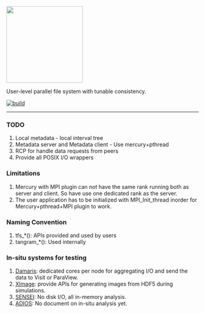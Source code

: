 
<img src="https://raw.githubusercontent.com/wangvsa/TangramFS/main/tangramfs-logo.png" width="200">

User-level parallel file system with tunable consistency.

[![build](https://github.com/wangvsa/TangramFS/actions/workflows/cmake.yml/badge.svg)](https://github.com/wangvsa/TangramFS/actions/workflows/cmake.yml)

----------

### TODO 

1. Local metadata - local interval tree
2. Metadata server and Metadata client - Use mercury+pthread
3. RCP for handle data requests from peers
4. Provide all POSIX I/O wrappers

### Limitations
1. Mercury with MPI plugin can not have the same rank running both as server and client. So have use one dedicated rank as the server.
2. The user application has to be initialized with MPI_Init_thread inorder for Mercury+pthread+MPI plugin to work.

### Naming Convention

1. tfs_*(): APIs provided and used by users
2. tangram_*(): Used internally


### In-situ systems for testing

1. [Damaris](https://project.inria.fr/damaris/documentation/): dedicated cores per node for aggregating I/O and send the data to Visit or ParaView.
2. [XImage](https://project.inria.fr/damaris/documentation/): provide APIs for generating images from HDF5 during simulations.
3. [SENSEI](https://sensei-insitu.org/learn-more/software.html): No disk I/O, all in-memory analysis.
4. [ADIOS](https://adios2.readthedocs.io/en/latest/): No document on in-situ analysis yet.
